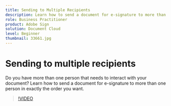 ```yaml
---
title: Sending to Multiple Recipients
description: Learn how to send a document for e-signature to more than one person in exactly the order you want
role: Business Practitioner
product: Adobe Sign
solution: Document Cloud
level: Beginner
thumbnail: 33661.jpg
---
```


# Sending to multiple recipients

Do you have more than one person that needs to interact with your document? Learn how to send a document for e-signature to more than one person in exactly the order you want.

>[!VIDEO](https://video.tv.adobe.com/v/33661?hidetitle=true)